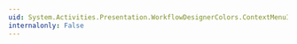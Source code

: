 ```yaml
---
uid: System.Activities.Presentation.WorkflowDesignerColors.ContextMenuItemTextDisabledColorKey
internalonly: False
---
```

